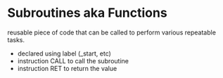 # Subroutines aka Functions
reusable piece of code that can be called to perform various repeatable tasks.
- declared using label (_start, etc)
- instruction CALL to call the subroutine
- instruction RET to return the value